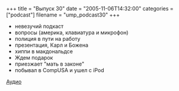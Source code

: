 +++
title = "Выпуск 30"
date = "2005-11-06T14:32:00"
categories = ["podcast"]
filename = "ump_podcast30"
+++


- невезучий подкаст
- вопросы (америка, клавиатура и микрофон)
- полиция в пути на работу
- презентация, Карл и Божена
- хиппи в макдональдсе
- Ждем подарок
- приезжает "мать в законе"
- побывал в CompUSA и ушел с iPod

[Аудио](https://podcast.umputun.com/media/ump_podcast30.mp3)
<audio src="https://podcast.umputun.com/media/ump_podcast30.mp3" preload="none">